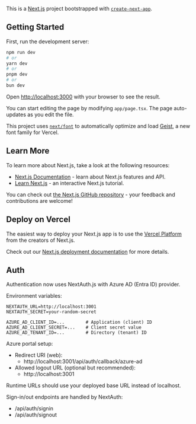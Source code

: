 This is a [Next.js](https://nextjs.org) project bootstrapped with
[`create-next-app`](https://nextjs.org/docs/app/api-reference/cli/create-next-app).

## Getting Started

First, run the development server:

```bash
npm run dev
# or
yarn dev
# or
pnpm dev
# or
bun dev
```

Open [http://localhost:3000](http://localhost:3000) with your browser to see the
result.

You can start editing the page by modifying `app/page.tsx`. The page
auto-updates as you edit the file.

This project uses
[`next/font`](https://nextjs.org/docs/app/building-your-application/optimizing/fonts)
to automatically optimize and load [Geist](https://vercel.com/font), a new font
family for Vercel.

## Learn More

To learn more about Next.js, take a look at the following resources:

- [Next.js Documentation](https://nextjs.org/docs) - learn about Next.js
  features and API.
- [Learn Next.js](https://nextjs.org/learn) - an interactive Next.js tutorial.

You can check out
[the Next.js GitHub repository](https://github.com/vercel/next.js) - your
feedback and contributions are welcome!

## Deploy on Vercel

The easiest way to deploy your Next.js app is to use the
[Vercel Platform](https://vercel.com/new?utm_medium=default-template&filter=next.js&utm_source=create-next-app&utm_campaign=create-next-app-readme)
from the creators of Next.js.

Check out our
[Next.js deployment documentation](https://nextjs.org/docs/app/building-your-application/deploying)
for more details.

## Auth

Authentication now uses NextAuth.js with Azure AD (Entra ID) provider.

Environment variables:

```
NEXTAUTH_URL=http://localhost:3001
NEXTAUTH_SECRET=your-random-secret

AZURE_AD_CLIENT_ID=...        # Application (client) ID
AZURE_AD_CLIENT_SECRET=...    # Client secret value
AZURE_AD_TENANT_ID=...        # Directory (tenant) ID
```

Azure portal setup:

- Redirect URI (web):
  - http://localhost:3001/api/auth/callback/azure-ad
- Allowed logout URL (optional but recommended):
  - http://localhost:3001

Runtime URLs should use your deployed base URL instead of localhost.

Sign-in/out endpoints are handled by NextAuth:

- /api/auth/signin
- /api/auth/signout
